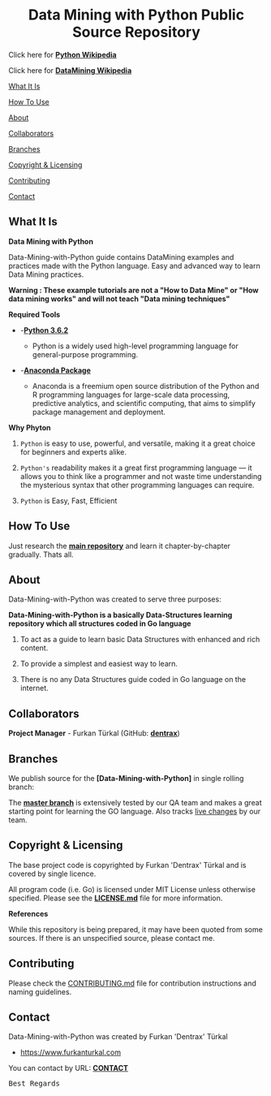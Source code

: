 <h1 align="center">Data Mining with Python Public Source Repository</h1>

Click here for **[Python Wikipedia](https://goo.gl/V95S4j)**

Click here for **[DataMining Wikipedia](https://goo.gl/RSdos1)**

[What It Is](#what-it-is)

[How To Use](#how-to-use)

[About](#about)  

[Collaborators](#collaborators)  

[Branches](#branches) 

[Copyright & Licensing](#copyright--licensing)  

[Contributing](#contributing)  

[Contact](#contact)

## What It Is

**Data Mining with Python**

Data-Mining-with-Python guide contains DataMining examples and practices made with the Python language. Easy and advanced way to learn Data Mining practices.

**Warning : These example tutorials are not a "How to Data Mine" or "How data mining works" and will not teach "Data mining techniques"**

**Required Tools**

* -**[Python 3.6.2](https://www.python.org)**
    - Python is a widely used high-level programming language for general-purpose programming.

* -**[Anaconda Package](https://www.anaconda.com)**
    - Anaconda is a freemium open source distribution of the Python and R programming languages for large-scale data processing, predictive analytics, and scientific computing, that aims to simplify package management and deployment.

**Why Phyton**

1. `Python` is easy to use, powerful, and versatile, making it a great choice for beginners and experts alike.

2. `Python's` readability makes it a great first programming language — it allows you to think like a programmer and not waste time understanding the mysterious syntax that other programming languages can require.

3. `Python` is Easy, Fast, Efficient

## How To Use

Just research the **[main repository](https://github.com/Dentrax/Data-Mining-with-Python)** and learn it chapter-by-chapter gradually. Thats all.

## About

Data-Mining-with-Python was created to serve three purposes:

**Data-Mining-with-Python is a basically Data-Structures learning repository which all structures coded in Go language**

1. To act as a guide to learn basic Data Structures with enhanced and rich content.

2. To provide a simplest and easiest way to learn. 

3. There is no any Data Structures guide coded in Go language on the internet.

## Collaborators

**Project Manager** - Furkan Türkal (GitHub: **[dentrax](https://github.com/dentrax)**)

## Branches

We publish source for the **[Data-Mining-with-Python]** in single rolling branch:

The **[master branch](https://github.com/dentrax/Data-Mining-with-Python/tree/master)** is extensively tested by our QA team and makes a great starting point for learning the GO language. Also tracks [live changes](https://github.com/dentrax/Data-Mining-with-Python/commits/master) by our team. 

## Copyright & Licensing

The base project code is copyrighted by Furkan 'Dentrax' Türkal and is covered by single licence.

All program code (i.e. Go) is licensed under MIT License unless otherwise specified. Please see the **[LICENSE.md](https://github.com/Dentrax/Data-Mining-with-Python/blob/master/LICENSE)** file for more information.

**References**

While this repository is being prepared, it may have been quoted from some sources. 
If there is an unspecified source, please contact me.

## Contributing

Please check the [CONTRIBUTING.md](CONTRIBUTING.md) file for contribution instructions and naming guidelines.

## Contact

Data-Mining-with-Python was created by Furkan 'Dentrax' Türkal

 * <https://www.furkanturkal.com>
 
You can contact by URL:
    **[CONTACT](https://github.com/dentrax)**

<kbd>Best Regards</kbd>
